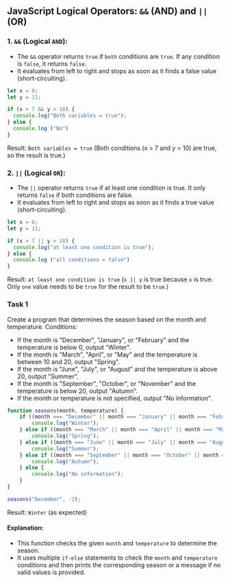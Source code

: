 ## JavaScript Logical Operators: `&&` (AND) and `||` (OR)

### 1. `&&` (Logical `AND`):

+ The `&&` operator returns `true` if `both` conditions are `true`. If any condition is `false`, it returns `false`.
+ It evaluates from left to right and stops as soon as it finds a false value (short-circuiting).

```javascript
let x = 8;
let y = 11;

if (x > 7 && y > 10) {
  console.log("Both variables = true");
} else {
  console.log ("No") 
}
```

Result: `Both variables = true` (Both conditions (x > 7 and y > 10) are true, so the result is true.)

### 2. `||` (Logical `OR`):

+ The `||` operator returns `true` if at least one condition is true. It only returns `false` if both conditions are false.
+ It evaluates from left to right and stops as soon as it finds a true value (short-circuiting).

```javascript
let x = 8;
let y = 11;

if (x > 7 || y > 20) {
  console.log("at least one condition is true");
} else {
  console.log ("all conditions = false") 
}
```
Result: `at least one condition is true` (`x || y` is true because `x` is true. Only `one` value needs to be `true` for the result to be `true`.)

### Task 1

Create a program that determines the season based on the month and temperature. Conditions:

- If the month is "December", "January", or "February" and the temperature is below 0, output "Winter".
- If the month is "March", "April", or "May" and the temperature is between 10 and 20, output "Spring".
- If the month is "June", "July", or "August" and the temperature is above 20, output "Summer".
- If the month is "September", "October", or "November" and the temperature is below 20, output "Autumn".
- If the month or temperature is not specified, output "No information".

```javascript
function seasons(month, temperature) {
    if ((month === "December" || month === "January" || month === "February") && temperature < 0) {
        console.log("Winter");
    } else if ((month === "March" || month === "April" || month === "May") && temperature > 10 && temperature < 20) {
        console.log("Spring");
    } else if ((month === "June" || month === "July" || month === "August") && temperature > 20) {
        console.log("Summer");
    } else if ((month === "September" || month === "October" || month === "November") && temperature < 20) {
        console.log("Autumn");
    } else {
        console.log("No information");
    }
}

seasons("December", -2);
```

Result: `Winter` (as expected)

#### Explanation:

+ This function checks the given `month` and `temperature` to determine the season.
+ It uses multiple `if-else` statements to check the `month` and `temperature` conditions and then prints the corresponding season or a message if no valid values is provided.
